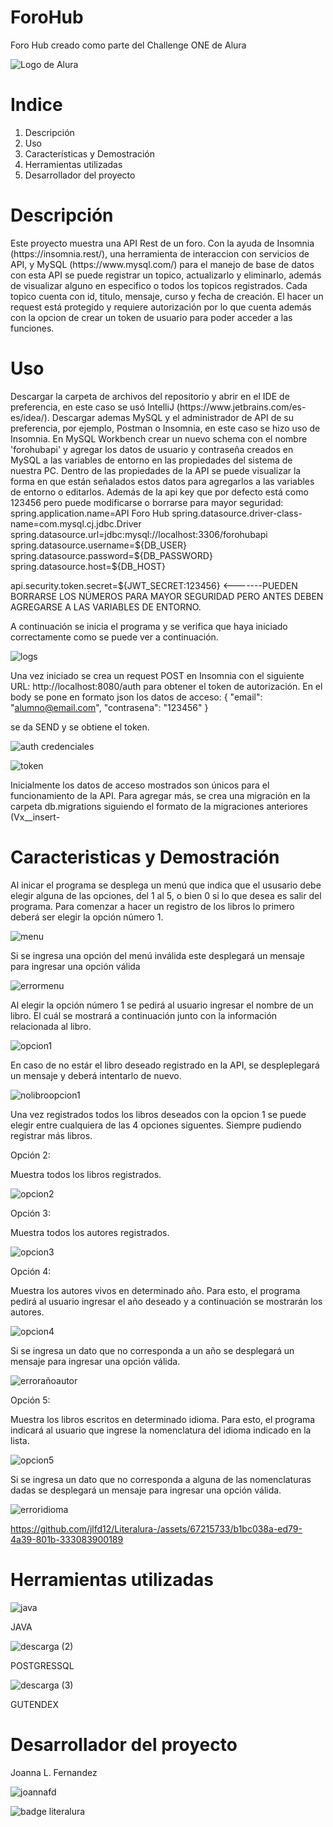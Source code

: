 # ForoHub
Foro Hub creado como parte del Challenge ONE de Alura

![Logo de Alura](https://github.com/jlfd12/Conversor-de-Monedas/assets/67215733/9781ec64-0aac-4605-a1ea-947a25c926fc)

<h1 font-weight="bold">Indice</h1>
<ol>
  <li>Descripción</li>
  <li>Uso</li>
  <li>Características y Demostración</li>
  <li>Herramientas utilizadas</li>
  <li>Desarrollador del proyecto</li>
</ol>

<h1 font-weight="bold">Descripción</h1>
<p>Este proyecto muestra una API Rest de un foro. Con la ayuda de Insomnia (https://insomnia.rest/), una herramienta de interaccion con servicios de API, y MySQL (https://www.mysql.com/) para el manejo de base de datos con esta API se puede registrar un topico, actualizarlo y eliminarlo, además de visualizar alguno en especifico o todos los topicos registrados. Cada topico cuenta con id, titulo, mensaje, curso y fecha de creación. El hacer un request está protegido y requiere autorización por lo que cuenta además con la opcion de crear un token de usuario para poder acceder a las funciones.
</p>

<h1>Uso</h1>

<p>Descargar la carpeta de archivos del repositorio y abrir en el IDE de preferencia, en este caso se usó IntelliJ (https://www.jetbrains.com/es-es/idea/). Descargar ademas MySQL y el administrador de API de su preferencia, por ejemplo, Postman o Insomnia, en este caso se hizo uso de Insomnia. 
En MySQL Workbench crear un nuevo schema con el nombre 'forohubapi' y agregar los datos de usuario y contraseña creados en MySQL a las variables de entorno en las propiedades del sistema de nuestra PC. Dentro de las propiedades de la API se puede visualizar la forma en que están señalados estos datos para agregarlos a las variables de entorno o editarlos. Además de la api key que por defecto está como 123456 pero puede modificarse o borrarse para mayor seguridad:
  spring.application.name=API Foro Hub
  spring.datasource.driver-class-name=com.mysql.cj.jdbc.Driver
  spring.datasource.url=jdbc:mysql://localhost:3306/forohubapi
  spring.datasource.username=${DB_USER}
  spring.datasource.password=${DB_PASSWORD}
  spring.datasource.host=${DB_HOST}


  api.security.token.secret=${JWT_SECRET:123456} <-------PUEDEN BORRARSE LOS NÚMEROS PARA MAYOR SEGURIDAD PERO ANTES DEBEN AGREGARSE A LAS VARIABLES DE ENTORNO.

A continuación se inicia el programa y se verifica que haya iniciado correctamente como se puede ver a continuación.
  
  ![logs](https://github.com/user-attachments/assets/8e139c6c-e914-47f2-a7d8-5b2e352e800c)

Una vez iniciado se crea un request POST en Insomnia con el siguiente URL: http://localhost:8080/auth para obtener el token de autorización. En el body se pone en formato json los datos de acceso:
  {
    "email": "alumno@email.com",
    "contrasena": "123456"
  }

se da SEND y se obtiene el token.

  ![auth credenciales](https://github.com/user-attachments/assets/a42d6739-a828-4526-8ae7-c182f47e20ae)

  ![token](https://github.com/user-attachments/assets/0d01a4e5-b0e6-481d-8e5e-2acb50bac22c)

Inicialmente los datos de acceso mostrados son únicos para el funcionamiento de la API. Para agregar más, se crea una migración en la carpeta db.migrations siguiendo el formato de la migraciones anteriores (Vx__insert-

  





</p>

<h1>Caracteristicas y Demostración</h1>

<p>Al inicar el programa se desplega un menú que indica que el ususario debe elegir alguna de las opciones, del 1 al 5, o bien 0 si lo que desea es salir del programa. 
  Para comenzar a hacer un registro de los libros lo primero deberá ser elegir la opción número 1.</p>

![menu](https://github.com/jlfd12/Literalura-/assets/67215733/fc8d050d-521b-405c-9277-355a075d5345)

<p>Si se ingresa una opción del menú inválida este desplegará un mensaje para ingresar una opción válida</p>

![errormenu](https://github.com/jlfd12/Literalura-/assets/67215733/bab910b2-b23b-4fb6-bf86-593d758ddf70)

<p>Al elegir la opción número 1 se pedirá al usuario ingresar el nombre de un libro. El cuál se mostrará a continuación junto con la información relacionada al libro.</p>

![opcion1](https://github.com/jlfd12/Literalura-/assets/67215733/417f3c65-ac76-4d92-beea-82f0a08a6464)

<p>En caso de no estár el libro deseado registrado en la API, se despleplegará un mensaje y deberá intentarlo de nuevo. </p>

![nolibroopcion1](https://github.com/jlfd12/Literalura-/assets/67215733/88c363a4-23d5-4dff-8976-f8a2d3dddbbe)

<p>Una vez registrados todos los libros deseados con la opcion 1 se puede elegir entre cualquiera de las 4 opciones siguentes. Siempre pudiendo registrar más libros.</p>
<p font-weight = "bold">Opción 2: </p>
<p>Muestra todos los libros registrados.</p>

![opcion2](https://github.com/jlfd12/Literalura-/assets/67215733/7f9fee99-ebdd-454f-830f-6b565df8d507)

<p font-weight="bold">Opción 3:</p>
<p>Muestra todos los autores registrados.</p>

![opcion3](https://github.com/jlfd12/Literalura-/assets/67215733/d550b3de-4c34-4fe5-b2a0-67e2b452f0b7)

<p font-weight="bold">Opción 4:</p>
<p>Muestra los autores vivos en determinado año. Para esto, el programa pedirá al usuario ingresar el año deseado y a continuación se mostrarán los autores.</p>

![opcion4](https://github.com/jlfd12/Literalura-/assets/67215733/a774d069-525f-4b8e-b50b-60e0c6444d83)

<p>Si se ingresa un dato que no corresponda a un año se desplegará un mensaje para ingresar una opción válida.</p>

![errorañoautor](https://github.com/jlfd12/Literalura-/assets/67215733/77bed4db-3b03-4d26-a44c-1f24cdf478d5)

<p font-weight="bold">Opción 5:</p>
<p>Muestra los libros escritos en determinado idioma. Para esto, el programa indicará al usuario que ingrese la nomenclatura del idioma indicado en la lista.</p>

![opcion5](https://github.com/jlfd12/Literalura-/assets/67215733/be5f161e-2e32-4a5b-95cd-71d0a9a98b16)

<p>Si se ingresa un dato que no corresponda a alguna de las nomenclaturas dadas se desplegará un mensaje para ingresar una opción válida.</p>

![erroridioma](https://github.com/jlfd12/Literalura-/assets/67215733/69818962-616d-49fd-9a11-6a68240a47fc)


https://github.com/jlfd12/Literalura-/assets/67215733/b1bc038a-ed79-4a39-801b-333083900189


<h1 font-weight="bold">Herramientas utilizadas</h1>

![java](https://github.com/jlfd12/Conversor-de-Monedas/assets/67215733/4437322b-70a5-4c58-8842-99f4284a8fab)

JAVA

![descarga (2)](https://github.com/jlfd12/Literalura-/assets/67215733/55fc15cc-725e-49b3-aff4-160ea4a91590)

POSTGRESSQL

![descarga (3)](https://github.com/jlfd12/Literalura-/assets/67215733/076bca87-ba1d-403d-a0a0-d184abba1a31)

GUTENDEX

<h1 font-weight="bold">Desarrollador del proyecto</h1>

Joanna L. Fernandez

![joannafd](https://github.com/jlfd12/Conversor-de-Monedas/assets/67215733/2d1de9ef-b76b-44a1-ac8c-2f60107de2f7)


![badge literalura](https://github.com/jlfd12/Literalura-/assets/67215733/d1fd14a5-1e25-43ca-8b0f-9e2fc8cc7b86)


